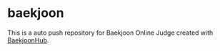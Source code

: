 # baekjoon

This is a auto push repository for Baekjoon Online Judge created with [BaekjoonHub](https://github.com/BaekjoonHub/BaekjoonHub).
